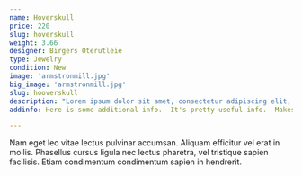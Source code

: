```yaml
---
name: Hoverskull
price: 220
slug: hoverskull
weight: 3.66
designer: Birgers Oterutleie
type: Jewelry
condition: New
image: 'armstronmill.jpg'
big_image: 'armstronmill.jpg'
slug: hooverskull
description: "Lorem ipsum dolor sit amet, consectetur adipiscing elit, sed do eiusmod tempor incididunt ut labore et dolore magna aliqua. Ut enim ad minim veniam, quis nostrud exercitation ullamco laboris nisi ut aliquip ex ea commodo consequat. Duis aute irure dolor in reprehenderit in voluptate velit esse cillum dolore eu fugiat nulla pariatur. Excepteur sint occaecat cupidatat non proident, sunt in culpa qui officia deserunt mollit anim id est laborum."
addinfo: Here is some additional info.  It's pretty useful info.  Makes you wanna buy it!

---
```


Nam eget leo vitae lectus pulvinar accumsan. Aliquam efficitur vel erat in mollis. Phasellus cursus ligula nec lectus pharetra, vel tristique sapien facilisis. Etiam condimentum condimentum sapien in hendrerit.

